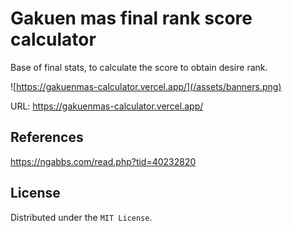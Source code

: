 # Gakuen mas final rank score calculator
Base of final stats, to calculate the score to obtain desire rank.

![https://gakuenmas-calculator.vercel.app/](/assets/banners.png)

URL: https://gakuenmas-calculator.vercel.app/  

## References
https://ngabbs.com/read.php?tid=40232820

## License
Distributed under the `MIT License`.